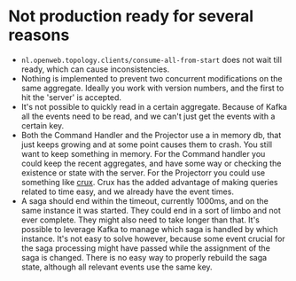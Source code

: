 # Not production ready for several reasons

* `nl.openweb.topology.clients/consume-all-from-start` does not wait till ready, which can cause inconsistencies.
* Nothing is implemented to prevent two concurrent modifications on the same aggregate. Ideally you work with version numbers, and the first to hit the 'server' is accepted.
* It's not possible to quickly read in a certain aggregate. Because of Kafka all the events need to be read, and we can't just get the events with a certain key.
* Both the Command Handler and the Projector use a in memory db, that just keeps growing and at some point causes them to crash. You still want to keep something in memory. For the Command handler you could keep the recent aggregates, and have some way or checking the existence or state with the server. For the Projectorr you could use something like [crux](https://github.com/juxt/crux). Crux has the added advantage of making queries related to time easy, and we already have the event times.
* A saga should end within the timeout, currently 1000ms, and on the same instance it was started. They could end in a sort of limbo and not ever complete. They might also need to take longer than that. It's possible to leverage Kafka to manage which saga is handled by which instance. It's not easy to solve however, because some event crucial for the saga processing might have passed while the assignment of the saga is changed. There is no easy way to properly rebuild the saga state, although all relevant events use the same key.